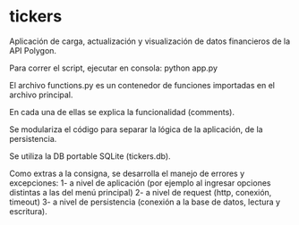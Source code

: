 # tickers

Aplicación de carga, actualización y visualización de datos financieros de la API Polygon.

Para correr el script, ejecutar en consola: python app.py

El archivo functions.py es un contenedor de funciones importadas en el archivo principal. 

En cada una de ellas se explica la funcionalidad (comments).

Se modulariza el código para separar la lógica de la aplicación, de la persistencia.

Se utiliza la DB portable SQLite (tickers.db).

Como extras a la consigna, se desarrolla el manejo de errores y excepciones:
1- a nivel de aplicación (por ejemplo al ingresar opciones distintas a las del menú principal)
2- a nivel de request (http, conexión, timeout)
3- a nivel de persistencia (conexión a la base de datos, lectura y escritura).
